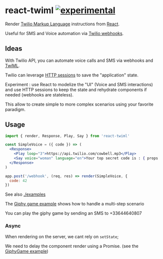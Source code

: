 # react-twiml [![experimental](http://badges.github.io/stability-badges/dist/experimental.svg)](http://github.com/badges/stability-badges)

Render [Twilio Markup Language](https://www.twilio.com/docs/api/twiml) instructions from [React](https://facebook.github.io/react/).

Useful for SMS and Voice automation via [Twilio webhooks](https://www.twilio.com/docs/api/ip-messaging/webhooks).

## Ideas

With Twilio API, you can automate voice calls and SMS via webhooks and [TwiML](https://www.twilio.com/docs/api/twiml).

Twilio can leverage [HTTP sessions](https://support.twilio.com/hc/en-us/articles/223136287-How-do-Twilio-cookies-work-) to save the "application" state.

Experiment : use React to modelize the "UI" (Voice and SMS interactions) and use HTTP sessions to keep the state and rehydrate components if needed (webhooks are stateless).

This allow to create simple to more complex scenarios using your favorite paradigm.

## Usage

```jsx
import { render, Response, Play, Say } from 'react-twiml'

const SimpleVoice = ({ code }) => (
  <Response>
    <Play loop="3">https://api.twilio.com/cowbell.mp3</Play>
    <Say voice="woman" language="en">Your top secret code is : { props.code }</Say>
  </Response>
)

app.post('/webhook', (req, res) => render(SimpleVoice, {
  code: 42
})
```

See also [./examples](./examples)

The [Giphy game example](./examples/GiphyGame.js) shows how to handle a multi-step scenario

You can play the giphy game by sending an SMS to +33644640807

### Async

When rendering on the server, we cant rely on `setState`;

We need to delay the component render using a Promise. (see the [GiphyGame example](./examples/GiphyGame))


